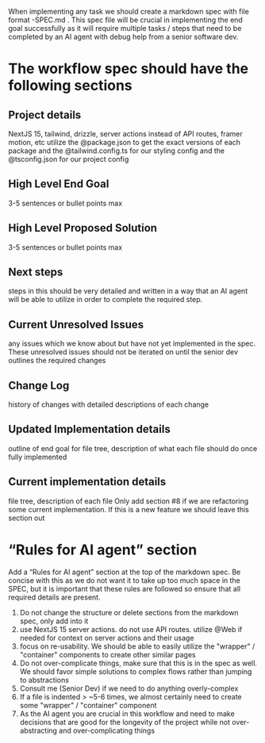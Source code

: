 When implementing any task we should create a markdown spec with file format <TASK NAME>-SPEC.md . This spec file will be crucial in implementing the end goal successfully as it will require multiple tasks / steps that need to be completed by an AI agent with debug help from a senior software dev.

# The workflow spec should have the following sections

## Project details

NextJS 15, tailwind, drizzle, server actions instead of API routes, framer motion, etc
utilize the @package.json to get the exact versions of each package and the @tailwind.config.ts for our styling config and the @tsconfig.json for our project config

## High Level End Goal

3-5 sentences or bullet points max

## High Level Proposed Solution

3-5 sentences or bullet points max

## Next steps

steps in this should be very detailed and written in a way that an AI agent will be able to utilize in order to complete the required step.

## Current Unresolved Issues

any issues which we know about but have not yet implemented in the spec. These unresolved issues should not be iterated on until the senior dev outlines the required changes

## Change Log

history of changes with detailed descriptions of each change

## Updated Implementation details

outline of end goal for file tree, description of what each file should do once fully implemented

## Current implementation details

file tree, description of each file
Only add section #8 if we are refactoring some current implementation. If this is a new feature we should leave this section out

# “Rules for AI agent” section

Add a “Rules for AI agent” section at the top of the markdown spec.
Be concise with this as we do not want it to take up too much space in the SPEC, but it is important that these rules are followed so ensure that all required details are present.

1. Do not change the structure or delete sections from the markdown spec, only add into it
2. use NextJS 15 server actions. do not use API routes. utilize @Web if needed for context on server actions and their usage
3. focus on re-usability. We should be able to easily utilize the "wrapper" / "container" components to create other similar pages
4. Do not over-complicate things, make sure that this is in the spec as well. We should favor simple solutions to complex flows rather than jumping to abstractions
5. Consult me (Senior Dev) if we need to do anything overly-complex
6. If a file is indented > ~5-6 times, we almost certainly need to create some "wrapper" / "container" component
7. As the AI agent you are crucial in this workflow and need to make decisions that are good for the longevity of the project while not over-abstracting and over-complicating things
